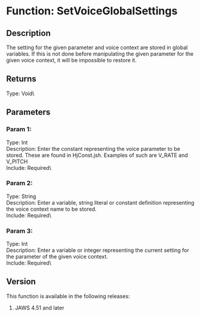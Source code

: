 # Function: SetVoiceGlobalSettings

## Description

The setting for the given parameter and voice context are stored in
global variables. If this is not done before manipulating the given
parameter for the given voice context, it will be impossible to restore
it.

## Returns

Type: Void\

## Parameters

### Param 1:

Type: Int\
Description: Enter the constant representing the voice parameter to be
stored. These are found in HjConst.jsh. Examples of such are V_RATE and
V_PITCH\
Include: Required\

### Param 2:

Type: String\
Description: Enter a variable, string literal or constant definition
representing the voice context name to be stored.\
Include: Required\

### Param 3:

Type: Int\
Description: Enter a variable or integer representing the current
setting for the parameter of the given voice context.\
Include: Required\

## Version

This function is available in the following releases:

1.  JAWS 4.51 and later
